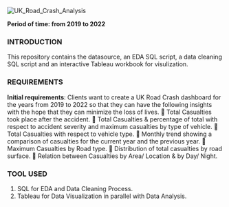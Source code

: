 ![UK_Road_Crash_Analysis](https://github.com/Huyen-P/UK-Road-Crash-Analysis-2019-2022/assets/72473316/cee266e4-eff9-45fd-a4d4-5c673c1ba029)

**Period of time: from 2019 to 2022**
### INTRODUCTION
This repository contains the datasource, an EDA SQL script, a data cleaning SQL script and an interactive Tableau workbook for visulization.
### REQUIREMENTS
**Initial requirements**: 
Clients want to create a UK Road Crash dashboard for the years from 2019 to 2022 so that they can have the following insights with the hope that they can minimize the loss of lives.
📌 Total Casualties took place after the accident.
📌 Total Casualties & percentage of total with respect to accident severity and maximum casualties by type of vehicle.
📌 Total Casualties with respect to vehicle type.
📌 Monthly trend showing a comparison of casualties for the current year and the previous year.
📌 Maximum Casualties by Road type.
📌 Distribution of total casualties by road surface.
📌 Relation between Casualties by Area/ Location & by Day/ Night.
### TOOL USED
1. SQL for EDA and Data Cleaning Process.
2. Tableau for Data Visualization in parallel with Data Analysis.
